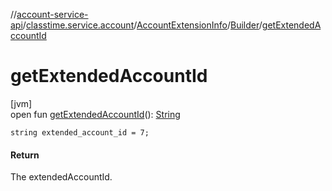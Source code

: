 //[account-service-api](../../../../index.md)/[classtime.service.account](../../index.md)/[AccountExtensionInfo](../index.md)/[Builder](index.md)/[getExtendedAccountId](get-extended-account-id.md)

# getExtendedAccountId

[jvm]\
open fun [getExtendedAccountId](get-extended-account-id.md)(): [String](https://docs.oracle.com/javase/8/docs/api/java/lang/String.html)

`string extended_account_id = 7;`

#### Return

The extendedAccountId.
